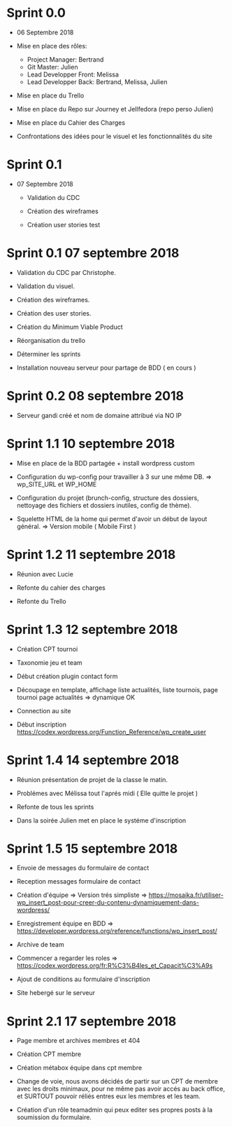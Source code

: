 # Sprint 0.0 
- 06 Septembre 2018

* Mise en place des rôles:
    * Project Manager: Bertrand
    * Git Master: Julien
    * Lead Developper Front: Melissa
    * Lead Developper Back: Bertrand, Melissa, Julien

* Mise en place du Trello

* Mise en place du Repo sur Journey et Jellfedora (repo perso Julien)

* Mise en place du Cahier des Charges

* Confrontations des idées pour le visuel et les fonctionnalités du site


# Sprint 0.1
- 07 Septembre 2018

    * Validation du CDC

    * Création des wireframes

    * Création user stories 
    test


# Sprint 0.1 07 septembre 2018 

* Validation du CDC par Christophe.

* Validation du visuel.

* Création des wireframes.

* Création des user stories.

* Création du Minimum Viable Product 

* Réorganisation du trello

* Déterminer les sprints

* Installation nouveau serveur pour partage de BDD ( en cours )

# Sprint 0.2 08 septembre 2018

* Serveur gandi créé et nom de domaine attribué via NO IP

# Sprint 1.1 10 septembre 2018

* Mise en place de la BDD partagée + install wordpress custom 

* Configuration du wp-config pour travailler à 3 sur une même DB.
    => wp_SITE_URL et WP_HOME

* Configuration du projet (brunch-config, structure des dossiers, nettoyage des fichiers et dossiers inutiles, config de thème).

* Squelette HTML de la home qui permet d'avoir un début de layout général.
    => Version mobile ( Mobile First )

# Sprint 1.2 11 septembre 2018

* Réunion avec Lucie

* Refonte du cahier des charges

* Refonte du Trello


# Sprint 1.3 12 septembre 2018

* Création CPT tournoi 

* Taxonomie jeu et team

* Début création plugin contact form

* Découpage en template, affichage liste actualités, liste tournois, page tournoi page actualités => dynamique OK 

* Connection au site

* Début inscription
https://codex.wordpress.org/Function_Reference/wp_create_user

# Sprint 1.4 14 septembre 2018

* Réunion présentation de projet de la classe le matin.

* Problémes avec Mélissa tout l'aprés midi ( Elle quitte le projet )

* Refonte de tous les sprints

* Dans la soirée Julien met en place le systéme d'inscription

# Sprint 1.5 15 septembre 2018

* Envoie de messages du formulaire de contact

* Reception messages formulaire de contact

* Création d'équipe => Version trés simpliste => https://mosaika.fr/utiliser-wp_insert_post-pour-creer-du-contenu-dynamiquement-dans-wordpress/

* Enregistrement équipe en BDD => https://developer.wordpress.org/reference/functions/wp_insert_post/

* Archive de team

* Commencer a regarder les roles => https://codex.wordpress.org/fr:R%C3%B4les_et_Capacit%C3%A9s

* Ajout de conditions au formulaire d'inscription

* Site hebergé sur le serveur 

# Sprint 2.1 17 septembre 2018

* Page membre et archives membres et 404

* Création CPT membre 
 
* Création métabox équipe dans cpt membre

* Change de voie, nous avons décidés de partir sur un CPT de membre avec les droits minimaux, pour ne même pas avoir accés au back office, et SURTOUT pouvoir réliés entres eux les membres et les team.

* Création d'un rôle teamadmin qui peux editer ses propres posts à la soumission du formulaire.
